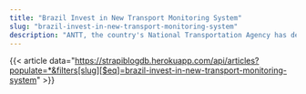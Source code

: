 ```yaml
---
title: "Brazil Invest in New Transport Monitoring System"
slug: "brazil-invest-in-new-transport-monitoring-system"
description: "ANTT, the country's National Transportation Agency has devised and developed a new kind of 'supersystem' for scrutinising and directing Brazil's railways and road systems. The task is not easy or small! Regarding the train network there are nearly 28,000 Km of railway."
---
```


{{< article data="https://strapiblogdb.herokuapp.com/api/articles?populate=*&filters[slug][$eq]=brazil-invest-in-new-transport-monitoring-system" >}}
